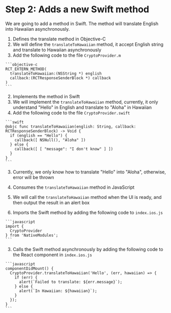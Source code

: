 # Step 2: Adds a new Swift method

We are going to add a method in Swift. The method will translate English into Hawaiian asynchronously.

1. Defines the translate method in Objective-C
  1. We will define the `translateToHawaiian` method, it accept English string and translate to Hawaiian asynchronously
  2. Add the following code to the file `CryptoProvider.m`

    ```objective-c
    RCT_EXTERN_METHOD(
      translateToHawaiian:(NSString *) english
      callback:(RCTResponseSenderBlock *) callback
    )
    ```

2. Implements the method in Swift
  1. We will implement the `translateToHawaiian` method, currently, it only understand "Hello" in English and translate to "Aloha" in Hawaiian
  2. Add the following code to the file `CryptoProvider.swift`

    ```swift
    @objc func translateToHawaiian(english: String, callback: RCTResponseSenderBlock) -> Void {
      if (english == "Hello") {
        callback([ NSNull(), "Aloha" ])
      } else {
        callback([ [ "message": "I don't know" ] ])
      }
    }
    ```
     
  3. Currently, we only know how to translate "Hello" into "Aloha", otherwise, error will be thrown

3. Consumes the `translateToHawaiian` method in JavaScript
  1. We will call the `translateToHawaiian` method when the UI is ready, and then output the result in an alert box
  2. Imports the Swift method by adding the following code to `index.ios.js`

    ```javascript
    import {
      CryptoProvider
    } from 'NativeModules';
    ```

  3. Calls the Swift method asynchronously by adding the following code to the React component in `index.ios.js`

    ```javascript
    componentDidMount() {
      CryptoProvider.translateToHawaiian('Hello', (err, hawaiian) => {
        if (err) {
          alert(`Failed to translate: ${err.message}`);
        } else {
          alert(`In Hawaiian: ${hawaiian}`);
        }
      });
    }
    ```

